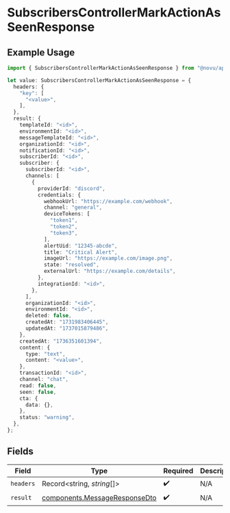 # SubscribersControllerMarkActionAsSeenResponse

## Example Usage

```typescript
import { SubscribersControllerMarkActionAsSeenResponse } from "@novu/api/models/operations";

let value: SubscribersControllerMarkActionAsSeenResponse = {
  headers: {
    "key": [
      "<value>",
    ],
  },
  result: {
    templateId: "<id>",
    environmentId: "<id>",
    messageTemplateId: "<id>",
    organizationId: "<id>",
    notificationId: "<id>",
    subscriberId: "<id>",
    subscriber: {
      subscriberId: "<id>",
      channels: [
        {
          providerId: "discord",
          credentials: {
            webhookUrl: "https://example.com/webhook",
            channel: "general",
            deviceTokens: [
              "token1",
              "token2",
              "token3",
            ],
            alertUid: "12345-abcde",
            title: "Critical Alert",
            imageUrl: "https://example.com/image.png",
            state: "resolved",
            externalUrl: "https://example.com/details",
          },
          integrationId: "<id>",
        },
      ],
      organizationId: "<id>",
      environmentId: "<id>",
      deleted: false,
      createdAt: "1731983406445",
      updatedAt: "1737015879486",
    },
    createdAt: "1736351601394",
    content: {
      type: "text",
      content: "<value>",
    },
    transactionId: "<id>",
    channel: "chat",
    read: false,
    seen: false,
    cta: {
      data: {},
    },
    status: "warning",
  },
};
```

## Fields

| Field                                                                          | Type                                                                           | Required                                                                       | Description                                                                    |
| ------------------------------------------------------------------------------ | ------------------------------------------------------------------------------ | ------------------------------------------------------------------------------ | ------------------------------------------------------------------------------ |
| `headers`                                                                      | Record<string, *string*[]>                                                     | :heavy_check_mark:                                                             | N/A                                                                            |
| `result`                                                                       | [components.MessageResponseDto](../../models/components/messageresponsedto.md) | :heavy_check_mark:                                                             | N/A                                                                            |